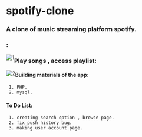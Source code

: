 # spotify-clone
### A clone of music streaming platform spotify.
### :
<img src="https://i.ibb.co/g9PK028/1.png" alt="1" border="0"
     style="float: left" 
     />
### Play songs , access playlist:
<img src="https://i.ibb.co/6FqxwSt/2.png" alt="2" border="0"
     style="float: left" 
     />
#### Building materials of the app:     
     1. PHP.
     2. mysql.
     
#### To Do List:
     1. creating search option , browse page.
     2. fix push history bug.
     3. making user account page.
